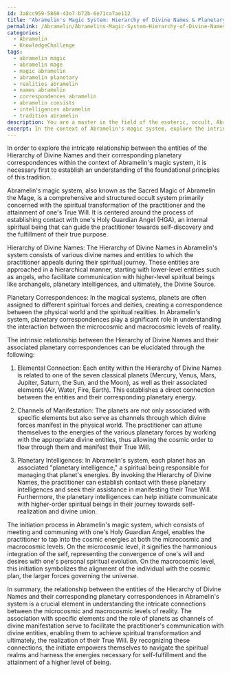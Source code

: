 ```yaml
---
id: 3a8cc959-5860-43e7-b72b-6e71ca7ae112
title: "Abramelin's Magic System: Hierarchy of Divine Names & Planetary Correspondences"
permalink: /Abramelin/Abramelins-Magic-System-Hierarchy-of-Divine-Names-Planetary-Correspondences/
categories:
  - Abramelin
  - KnowledgeChallenge
tags:
  - abramelin magic
  - abramelin mage
  - magic abramelin
  - abramelin planetary
  - realities abramelin
  - names abramelin
  - correspondences abramelin
  - abramelin consists
  - intelligences abramelin
  - tradition abramelin
description: You are a master in the field of the esoteric, occult, Abramelin and Education. You are a writer of tests, challenges, books and deep knowledge on Abramelin for initiates and students to gain deep insights and understanding from. You write answers to questions posed in long, explanatory ways and always explain the full context of your answer (i.e., related concepts, formulas, examples, or history), as well as the step-by-step thinking process you take to answer the challenges. Be rigorous and thorough, and summarize the key themes, ideas, and conclusions at the end.
excerpt: In the context of Abramelin's magic system, explore the intrinsic relationship between the entities of the Hierarchy of Divine Names and their corresponding planetary correspondences, elucidating the underlying principles that enable the initiate to achieve effective communication and True Will manifestation on both the microcosmic and macrocosmic levels.
---
```

In order to explore the intricate relationship between the entities of the Hierarchy of Divine Names and their corresponding planetary correspondences within the context of Abramelin's magic system, it is necessary first to establish an understanding of the foundational principles of this tradition. 

Abramelin's magic system, also known as the Sacred Magic of Abramelin the Mage, is a comprehensive and structured occult system primarily concerned with the spiritual transformation of the practitioner and the attainment of one's True Will. It is centered around the process of establishing contact with one's Holy Guardian Angel (HGA), an internal spiritual being that can guide the practitioner towards self-discovery and the fulfillment of their true purpose.

Hierarchy of Divine Names:
The Hierarchy of Divine Names in Abramelin's system consists of various divine names and entities to which the practitioner appeals during their spiritual journey. These entities are approached in a hierarchical manner, starting with lower-level entities such as angels, who facilitate communication with higher-level spiritual beings like archangels, planetary intelligences, and ultimately, the Divine Source.

Planetary Correspondences:
In the magical systems, planets are often assigned to different spiritual forces and deities, creating a correspondence between the physical world and the spiritual realities. In Abramelin's system, planetary correspondences play a significant role in understanding the interaction between the microcosmic and macrocosmic levels of reality.

The intrinsic relationship between the Hierarchy of Divine Names and their associated planetary correspondences can be elucidated through the following:

1. Elemental Connection:
Each entity within the Hierarchy of Divine Names is related to one of the seven classical planets (Mercury, Venus, Mars, Jupiter, Saturn, the Sun, and the Moon), as well as their associated elements (Air, Water, Fire, Earth). This establishes a direct connection between the entities and their corresponding planetary energy. 

2. Channels of Manifestation:
The planets are not only associated with specific elements but also serve as channels through which divine forces manifest in the physical world. The practitioner can attune themselves to the energies of the various planetary forces by working with the appropriate divine entities, thus allowing the cosmic order to flow through them and manifest their True Will.

3. Planetary Intelligences:
In Abramelin's system, each planet has an associated "planetary intelligence," a spiritual being responsible for managing that planet's energies. By invoking the Hierarchy of Divine Names, the practitioner can establish contact with these planetary intelligences and seek their assistance in manifesting their True Will. Furthermore, the planetary intelligences can help initiate communicate with higher-order spiritual beings in their journey towards self-realization and divine union.

The initiation process in Abramelin's magic system, which consists of meeting and communing with one's Holy Guardian Angel, enables the practitioner to tap into the cosmic energies at both the microcosmic and macrocosmic levels. On the microcosmic level, it signifies the harmonious integration of the self, representing the convergence of one's will and desires with one's personal spiritual evolution. On the macrocosmic level, this initiation symbolizes the alignment of the individual with the cosmic plan, the larger forces governing the universe.

In summary, the relationship between the entities of the Hierarchy of Divine Names and their corresponding planetary correspondences in Abramelin's system is a crucial element in understanding the intricate connections between the microcosmic and macrocosmic levels of reality. The association with specific elements and the role of planets as channels of divine manifestation serve to facilitate the practitioner's communication with divine entities, enabling them to achieve spiritual transformation and ultimately, the realization of their True Will. By recognizing these connections, the initiate empowers themselves to navigate the spiritual realms and harness the energies necessary for self-fulfillment and the attainment of a higher level of being.
